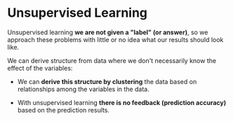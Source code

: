 # Unsupervised Learning

Unsupervised learning **we are not given a "label" (or answer)**, so we approach these problems with little or no idea what our results should look like. 

We can derive structure from data where we don't necessarily know the effect of the variables:

- We can **derive this structure by clustering** the data based on relationships among the variables in the data.

- With unsupervised learning **there is no feedback (prediction accuracy)** based on the prediction results.